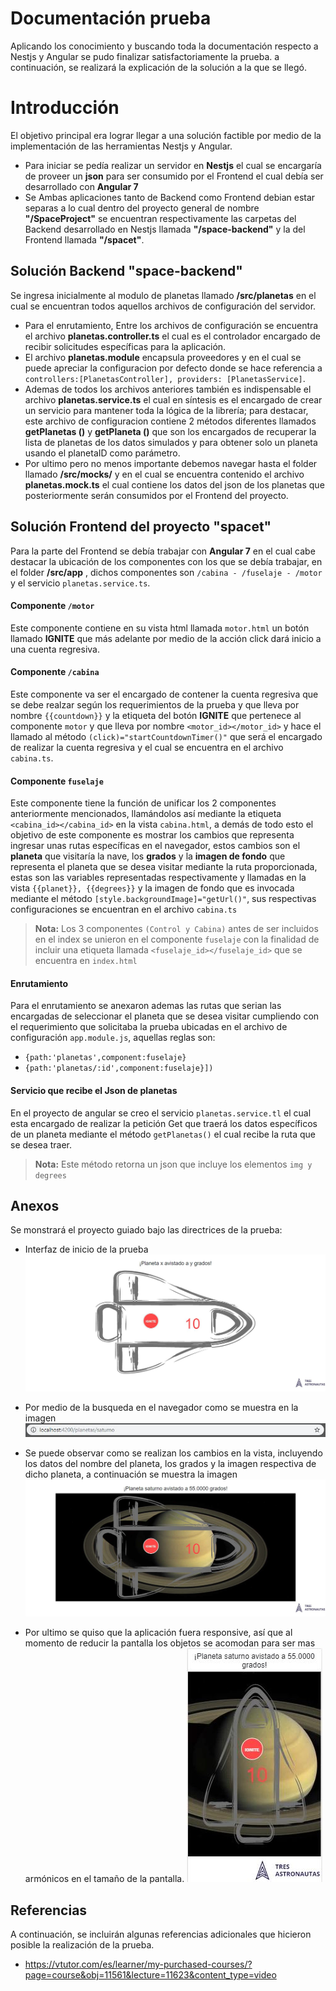 # Documentación prueba
Aplicando los conocimiento y buscando toda la documentación respecto a Nestjs y Angular se pudo finalizar satisfactoriamente la prueba. a continuación, se realizará la explicación de la solución a la que se llegó.


# Introducción
El objetivo principal era lograr llegar a una solución factible por medio de la implementación de las herramientas Nestjs y Angular.
- Para iniciar se pedía realizar un servidor en **Nestjs** el cual se encargaría de proveer un **json** para ser consumido por el Frontend el cual debía ser desarrollado con **Angular 7**
- Se Ambas aplicaciones tanto de Backend como Frontend debian estar separas a lo cual dentro del proyecto general de nombre **"/SpaceProject"** se encuentran respectivamente las carpetas del Backend desarrollado en Nestjs llamada **"/space-backend"** y la del Frontend llamada **"/spacet"**.


## Solución Backend  "space-backend"

Se ingresa inicialmente al modulo de planetas llamado  **/src/planetas** en el cual se encuentran todos aquellos archivos de configuración del servidor.
- Para el enrutamiento, Entre los archivos de configuración se encuentra el archivo **planetas.controller.ts** el cual es el controlador encargado de recibir solicitudes específicas para la aplicación.
- El archivo **planetas.module** encapsula proveedores y en el cual se puede apreciar la configuracion por defecto donde se hace referencia a `controllers:[PlanetasController], providers: [PlanetasService]`. 
- Ademas de todos los archivos anteriores también es indispensable el archivo   **planetas.service.ts** el cual en síntesis es el encargado de crear un servicio para mantener toda la lógica de la librería; para destacar, este archivo de configuracion contiene 2 métodos diferentes llamados **getPlanetas ()** y **getPlaneta ()** que son los encargados de recuperar la lista de planetas de los datos simulados y para obtener solo un planeta usando el planetaID como parámetro.
- Por ultimo pero no menos importante debemos navegar hasta el folder llamado **/src/mocks/** y en el cual se encuentra contenido el archivo **planetas.mock.ts** el cual contiene los datos del json de los planetas que posteriormente serán consumidos por el Frontend del proyecto.

## Solución Frontend del proyecto "spacet"

Para la parte del Frontend se debía trabajar con **Angular 7** en el cual cabe destacar la ubicación de los componentes con los que se debía trabajar, en el folder **/src/app** , dichos componentes son `/cabina - /fuselaje - /motor` y el servicio `planetas.service.ts`.

#### Componente `/motor`
Este componente contiene en su vista html llamada `motor.html` un botón llamado **IGNITE** que más adelante por medio de la acción click dará inicio a una cuenta regresiva.

#### Componente `/cabina`
Este componente va ser el encargado de contener la cuenta regresiva que se debe realzar según los requerimientos de la prueba y que lleva por nombre  `{{countdown}}` y la etiqueta del botón **IGNITE** que pertenece al componente `motor` y que lleva por nombre `<motor_id></motor_id>` y hace el llamado al método `(click)="startCountdownTimer()"` que será el encargado de realizar la cuenta regresiva y el cual se encuentra en el archivo `cabina.ts`.

#### Componente `fuselaje`
Este componente tiene la función de unificar los 2 componentes anteriormente mencionados, llamándolos así mediante la etiqueta `<cabina_id></cabina_id>` en la vista `cabina.html`, a demás de todo esto el objetivo de este componente es mostrar los cambios que representa ingresar unas rutas específicas en el navegador, estos cambios son el **planeta** que visitaría la nave, los **grados** y la **imagen de fondo** que representa el planeta que se desea visitar mediante la ruta proporcionada, estas son las variables representadas respectivamente y llamadas en la vista `{{planet}}, {{degrees}}` y la imagen de fondo que es invocada mediante el método `[style.backgroundImage]="getUrl()"`, sus respectivas configuraciones se encuentran en el archivo `cabina.ts`

> **Nota:** Los 3 componentes `(Control y Cabina)` antes de ser incluidos en el index se unieron en el componente `fuselaje` con la finalidad de incluir una etiqueta llamada `<fuselaje_id></fuselaje_id>` que se encuentra en  `index.html`

#### Enrutamiento
Para el enrutamiento se anexaron ademas las rutas que serian las encargadas de seleccionar el planeta que se desea visitar cumpliendo con el requerimiento que solicitaba la prueba ubicadas en el archivo de configuración `app.module.js`, aquellas reglas son: 
- `{path:'planetas',component:fuselaje}`
- `{path:'planetas/:id',component:fuselaje}])`

#### Servicio que recibe el Json de planetas
En el proyecto de angular se creo el servicio `planetas.service.tl` el cual esta encargado de realizar la petición Get que traerá los datos específicos de un planeta mediante el método `getPlanetas()` el cual recibe la ruta que se desea traer.
> **Nota:** Este método retorna un json que incluye los elementos `img y degrees`

## Anexos 
Se monstrará el proyecto guiado bajo las directrices de la prueba:

- Interfaz de inicio de la prueba
![GitHub muestra1](1.JPG)

- Por medio de la busqueda en el navegador como se muestra en la imagen 
![GitHub muestra1](2.JPG)

- Se puede observar como se realizan los cambios en la vista, incluyendo los datos del nombre del planeta, los grados y la imagen respectiva de dicho planeta, a continuación se muestra la imagen
![GitHub muestra1](3.JPG)

- Por ultimo se quiso que la aplicación fuera responsive, así que al momento de reducir la pantalla los objetos se acomodan para ser mas armónicos en el tamaño de la pantalla.
![GitHub muestra1](4.JPG)  

##  Referencias 
A continuación, se incluirán algunas referencias adicionales que hicieron posible la realización de la prueba.

- https://vtutor.com/es/learner/my-purchased-courses/?page=course&obj=11561&lecture=11623&content_type=video
